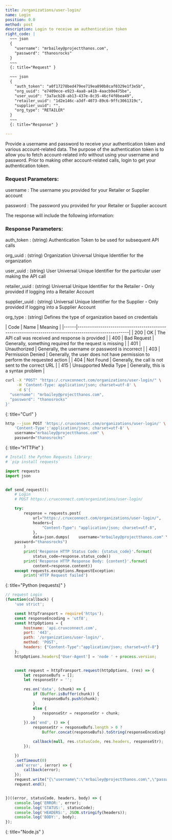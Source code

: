 ```yaml
---
title: /organizations/user-login/
name: Login
position: 0.0
method: post
description: Login to receive an authentication token
right_code: |
  ~~~ json
  {
    "username": "mrbailey@projectthanos.com",
    "password": "thanosrocks"
  }
  ~~~
  {: title="Request" }

  ~~~ json
  {
    "auth_token": "a0f17278bed479ee719ea890b8caf0329e1f3e5b",
    "org_uuid": "e7409ece-e923-4aa8-a41b-4aacb9e475be",
    "user_uuid": "3a7acb28-ab13-437e-8c35-46cf4f0bea49",
    "retailer_uuid": "1d2e146c-a3df-4073-89c6-9ffc3061319c",
    "supplier_uuid": "",
    "org_type": "RETAILER"
  }
  ~~~
  {: title="Response" }

---
```

Provide a username and password to receive your authentication token and various account-related data. The purpose of the authentication token is to allow you to fetch account-related info without using your username and password. Prior to making other account-related calls, login to get your authentication token.

### Request Parameters:

username
: The username you provided for your Retailer or Supplier account

password
: The password you provided for your Retailer or Supplier account

The response will include the following information:

### Response Parameters:

auth_token
: (string) Authentication Token to be used for subsequent API calls

org_uuid
: (string) Organization Universal Unique Identifier for the organization

user_uuid
: (string) User Universal Unique Identifier for the particular user making the API call

retailer_uuid
: (string) Universal Unique Identifier for the Retailer - Only provided if logging into a Retailer Account

supplier_uuid
: (string) Universal Unique Identifier for the Supplier - Only provided if logging into a Supplier Account

org_type
: (string) Defines the type of organization based on credentials

| Code | Name                   | Meaning                                                                      |
|------|-------------------------------------------------------------------------------------------------------|
| 200  | OK                     | The API call was received and response is provided                           |
| 400  | Bad Request            | Generally, something required for the request is missing                     |
| 401  | Unauthorized           | Generally, the username or password is incorrect                             |
| 403  | Permission Denied      | Generally, the user does not have permission to perform the requested action |
| 404  | Not Found              | Generally, the call is not sent to the correct URL                           |
| 415  | Unsupported Media Type | Generally, this is a syntax problem                                          |


~~~ bash
curl -X "POST" "https:/.cruxconnect.com/organizations/user-login/" \
     -H 'Content-Type: application/json; charset=utf-8' \
     -d $'{
  "username": "mrbailey@projectthanos.com",
  "password": "thanosrocks"
}'

~~~
{: title="Curl" }

~~~ bash
http --json POST 'https:/.cruxconnect.com/organizations/user-login/' \
    'Content-Type':'application/json; charset=utf-8' \
    username="mrbailey@projectthanos.com" \
    password="thanosrocks"

~~~
{: title="HTTPie" }

~~~ python
# Install the Python Requests library:
# `pip install requests`

import requests
import json


def send_request():
    # Login
    # POST https:/.cruxconnect.com/organizations/user-login/

    try:
        response = requests.post(
            url="https:/.cruxconnect.com/organizations/user-login/",
            headers={
                "Content-Type": "application/json; charset=utf-8",
            },
            data=json.dumps(    username="mrbailey@projectthanos.com" \
    password="thanosrocks")
        )
        print('Response HTTP Status Code: {status_code}'.format(
            status_code=response.status_code))
        print('Response HTTP Response Body: {content}'.format(
            content=response.content))
    except requests.exceptions.RequestException:
        print('HTTP Request failed')

~~~
{: title="Python (requests)" }

~~~ javascript
// request Login
(function(callback) {
    'use strict';

    const httpTransport = require('https');
    const responseEncoding = 'utf8';
    const httpOptions = {
        hostname: 'api.cruxconnect.com',
        port: '443',
        path: '/organizations/user-login/',
        method: 'POST',
        headers: {"Content-Type":"application/json; charset=utf-8"}
    };
    httpOptions.headers['User-Agent'] = 'node ' + process.version;


    const request = httpTransport.request(httpOptions, (res) => {
        let responseBufs = [];
        let responseStr = '';

        res.on('data', (chunk) => {
            if (Buffer.isBuffer(chunk)) {
                responseBufs.push(chunk);
            }
            else {
                responseStr = responseStr + chunk;
            }
        }).on('end', () => {
            responseStr = responseBufs.length > 0 ?
                Buffer.concat(responseBufs).toString(responseEncoding) : responseStr;

            callback(null, res.statusCode, res.headers, responseStr);
        });

    })
    .setTimeout(0)
    .on('error', (error) => {
        callback(error);
    });
    request.write("{\"username\":\"mrbailey@projectthanos.com\",\"password\":\"thanosrocks\"}")
    request.end();


})((error, statusCode, headers, body) => {
    console.log('ERROR:', error);
    console.log('STATUS:', statusCode);
    console.log('HEADERS:', JSON.stringify(headers));
    console.log('BODY:', body);
});

~~~
{: title="Node.js" }
